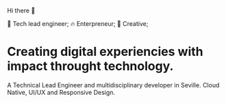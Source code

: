 Hi there 👋

<!--
**jocafernanro/jocafernanro** is a ✨ _special_ ✨ repository because its `README.md` (this file) appears on your GitHub profile.

Here are some ideas to get you started:

- 🔭 I’m currently working on ...
- 🌱 I’m currently learning ...
- 👯 I’m looking to collaborate on ...
- 🤔 I’m looking for help with ...
- 💬 Ask me about ...
- 📫 How to reach me: ...
- 😄 Pronouns: ...
- ⚡ Fun fact: ...
-->

👾 Tech lead engineer;   🔥 Enterpreneur;   🎨 Creative;

# Creating digital experiencies with impact throught technology.

A Technical Lead Engineer and multidisciplinary developer in Seville. Cloud Native, UI/UX and Responsive Design.
